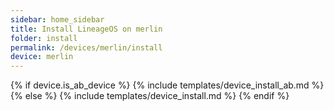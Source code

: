 ```yaml
---
sidebar: home_sidebar
title: Install LineageOS on merlin
folder: install
permalink: /devices/merlin/install
device: merlin
---
```

{% if device.is_ab_device %}
{% include templates/device_install_ab.md %}
{% else %}
{% include templates/device_install.md %}
{% endif %}
